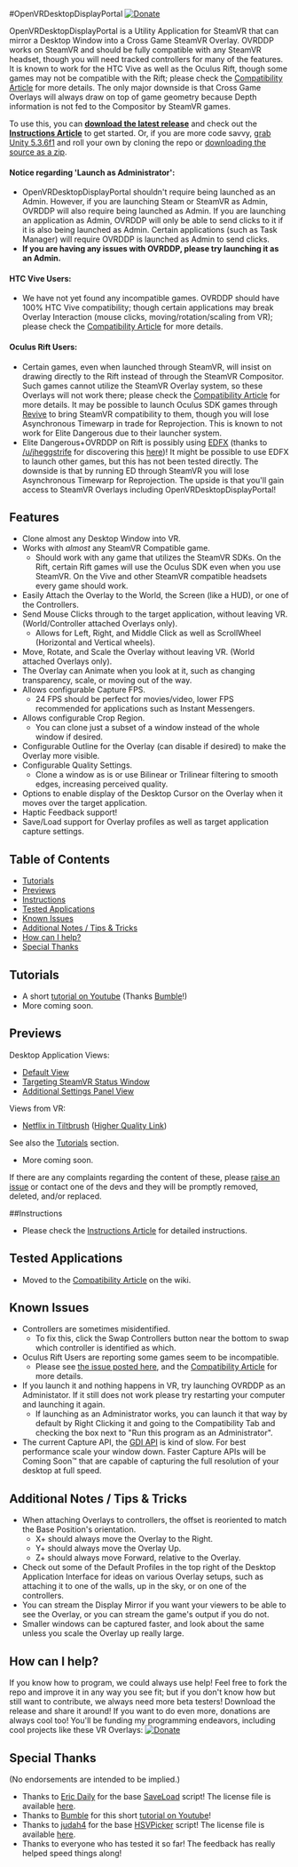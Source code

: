 #OpenVRDesktopDisplayPortal
[![Donate](https://img.shields.io/badge/Donate-PayPal-blue.svg)](https://www.paypal.com/cgi-bin/webscr?cmd=_s-xclick&hosted_button_id=UK5EVMA4DFBWY)

OpenVRDesktopDisplayPortal is a Utility Application for SteamVR that can mirror a Desktop Window into a Cross Game SteamVR Overlay. OVRDDP works on SteamVR and should be fully compatible with any SteamVR headset, though you will need tracked controllers for many of the features. It is known to work for the HTC Vive as well as the Oculus Rift, though some games may not be compatible with the Rift; please check the [Compatibility Article](https://github.com/Hotrian/OpenVRDesktopDisplayPortal/wiki/Compatibility#mirrored-to) for more details. The only major downside is that Cross Game Overlays will always draw on top of game geometry because Depth information is not fed to the Compositor by SteamVR games.

To use this, you can **[download the latest release](https://github.com/Hotrian/OpenVRDesktopDisplayPortal/releases)** and check out the **[Instructions Article](https://github.com/Hotrian/OpenVRDesktopDisplayPortal/wiki/Instructions)** to get started. Or, if you are more code savvy, [grab Unity 5.3.6f1](https://unity3d.com/get-unity/download/archive) and roll your own by cloning the repo or [downloading the source as a zip](https://github.com/Hotrian/OpenVRDesktopDisplayPortal/archive/master.zip).

#### Notice regarding 'Launch as Administrator':
- OpenVRDesktopDisplayPortal shouldn't require being launched as an Admin. However, if you are launching Steam or SteamVR as Admin, OVRDDP will also require being launched as Admin. If you are launching an application as Admin, OVRDDP will only be able to send clicks to it if it is also being launched as Admin. Certain applications (such as Task Manager) will require OVRDDP is launched as Admin to send clicks.
- **If you are having any issues with OVRDDP, please try launching it as an Admin.**

#### HTC Vive Users:
- We have not yet found any incompatible games. OVRDDP should have 100% HTC Vive compatibility; though certain applications may break Overlay Interaction (mouse clicks, moving/rotation/scaling from VR); please check the [Compatibility Article](https://github.com/Hotrian/OpenVRDesktopDisplayPortal/wiki/Compatibility#controller-integration) for more details.

#### Oculus Rift Users:
- Certain games, even when launched through SteamVR, will insist on drawing directly to the Rift instead of through the SteamVR Compositor. Such games cannot utilize the SteamVR Overlay system, so these Overlays will not work there; please check the [Compatibility Article](https://github.com/Hotrian/OpenVRDesktopDisplayPortal/wiki/Compatibility#mirrored-to) for more details. It may be possible to launch Oculus SDK games through [Revive](https://github.com/LibreVR/Revive) to bring SteamVR compatibility to them, though you will lose Asynchronous Timewarp in trade for Reprojection. This is known to not work for Elite Dangerous due to their launcher system.
- Elite Dangerous+OVRDDP on Rift is possibly using [EDFX](http://edcodex.info/?m=tools&entry=58) (thanks to [/u/jheggstrife](https://www.reddit.com/user/jheggstrife) for discovering this [here](https://www.reddit.com/r/Vive/comments/4x1pvh/openvrdesktopdisplayportal_now_has_controller/d7fklpq))! It might be possible to use EDFX to launch other games, but this has not been tested directly. The downside is that by running ED through SteamVR you will lose Asynchronous Timewarp for Reprojection. The upside is that you'll gain access to SteamVR Overlays including OpenVRDesktopDisplayPortal!

## Features
- Clone almost any Desktop Window into VR.
- Works with _almost_ any SteamVR Compatible game.
  - Should work with any game that utilizes the SteamVR SDKs. On the Rift, certain Rift games will use the Oculus SDK even when you use SteamVR. On the Vive and other SteamVR compatible headsets every game should work.
- Easily Attach the Overlay to the World, the Screen (like a HUD), or one of the Controllers.
- Send Mouse Clicks through to the target application, without leaving VR. (World/Controller attached Overlays only). 
  - Allows for Left, Right, and Middle Click as well as ScrollWheel (Horizontal and Vertical wheels).
- Move, Rotate, and Scale the Overlay without leaving VR. (World attached Overlays only).
- The Overlay can Animate when you look at it, such as changing transparency, scale, or moving out of the way.
- Allows configurable Capture FPS.
  - 24 FPS should be perfect for movies/video, lower FPS recommended for applications such as Instant Messengers.
- Allows configurable Crop Region.
  - You can clone just a subset of a window instead of the whole window if desired.
- Configurable Outline for the Overlay (can disable if desired) to make the Overlay more visible.
- Configurable Quality Settings.
  - Clone a window as is or use Bilinear or Trilinear filtering to smooth edges, increasing perceived quality.
- Options to enable display of the Desktop Cursor on the Overlay when it moves over the target application.
- Haptic Feedback support!
- Save/Load support for Overlay profiles as well as target application capture settings.

## Table of Contents
- [Tutorials](https://github.com/Hotrian/OpenVRDesktopDisplayPortal#tutorials)
- [Previews](https://github.com/Hotrian/OpenVRDesktopDisplayPortal#previews)
- [Instructions](https://github.com/Hotrian/OpenVRDesktopDisplayPortal#instructions)
- [Tested Applications](https://github.com/Hotrian/OpenVRDesktopDisplayPortal#tested-applications)
- [Known Issues](https://github.com/Hotrian/OpenVRDesktopDisplayPortal#known-issues)
- [Additional Notes / Tips & Tricks](https://github.com/Hotrian/OpenVRDesktopDisplayPortal#additional-notes--tips--tricks)
- [How can I help?](https://github.com/Hotrian/OpenVRDesktopDisplayPortal#how-can-i-help)
- [Special Thanks](https://github.com/Hotrian/OpenVRDesktopDisplayPortal#special-thanks)

## Tutorials
- A short [tutorial on Youtube](https://www.youtube.com/watch?v=jjnyjf7RuMU) (Thanks [Bumble](https://www.youtube.com/channel/UCahG62_Yv1IpL2RIOCV88qQ)!)
- More coming soon.

## Previews
Desktop Application Views:
- [Default View](http://i.imgur.com/4fZXIyB.png)
- [Targeting SteamVR Status Window](http://i.imgur.com/viEEqUN.png)
- [Additional Settings Panel View](http://i.imgur.com/6VdnuAz.png)

Views from VR:
- [Netflix in Tiltbrush](https://thumbs.gfycat.com/TautHopefulFieldmouse-size_restricted.gif) ([Higher Quality Link](https://gfycat.com/TautHopefulFieldmouse))

See also the [Tutorials](https://github.com/Hotrian/OpenVRDesktopDisplayPortal#tutorials) section.
- More coming soon.

If there are any complaints regarding the content of these, please [raise an issue](https://github.com/Hotrian/OpenVRDesktopDisplayPortal/issues/new) or contact one of the devs and they will be promptly removed, deleted, and/or replaced.

##Instructions
- Please check the [Instructions Article](https://github.com/Hotrian/OpenVRDesktopDisplayPortal/wiki/Instructions) for detailed instructions.

## Tested Applications
- Moved to the [Compatibility Article](https://github.com/Hotrian/OpenVRDesktopDisplayPortal/wiki/Compatibility) on the wiki.

## Known Issues
- Controllers are sometimes misidentified. 
  - To fix this, click the Swap Controllers button near the bottom to swap which controller is identified as which.
- Oculus Rift Users are reporting some games seem to be incompatible.
  - Please see [the issue posted here](https://github.com/Hotrian/OpenVRTwitchChat/issues/4), and the [Compatibility Article](https://github.com/Hotrian/OpenVRDesktopDisplayPortal/wiki/Compatibility) for more details.
- If you launch it and nothing happens in VR, try launching OVRDDP as an Administator. If it still does not work please try restarting your computer and launching it again.
  - If launching as an Administrator works, you can launch it that way by default by Right Clicking it and going to the Compatibility Tab and checking the box next to "Run this program as an Administrator".
- The current Capture API, the [GDI API](https://msdn.microsoft.com/en-us/library/windows/desktop/dd145203) is kind of slow. For best performance scale your window down. Faster Capture APIs will be Coming Soon™ that are capable of capturing the full resolution of your desktop at full speed.

## Additional Notes / Tips & Tricks
- When attaching Overlays to controllers, the offset is reoriented to match the Base Position's orientation.
  - X+ should always move the Overlay to the Right.
  - Y+ should always move the Overlay Up.
  - Z+ should always move Forward, relative to the Overlay.
- Check out some of the Default Profiles in the top right of the Desktop Application Interface for ideas on various Overlay setups, such as attaching it to one of the walls, up in the sky, or on one of the controllers.
- You can stream the Display Mirror if you want your viewers to be able to see the Overlay, or you can stream the game's output if you do not.
- Smaller windows can be captured faster, and look about the same unless you scale the Overlay up really large.

## How can I help?

If you know how to program, we could always use help! Feel free to fork the repo and improve it in any way you see fit; but if you don't know how but still want to contribute, we always need more beta testers! Download the release and share it around! If you want to do even more, donations are always cool too! You'll be funding my programming endeavors, including cool projects like these VR Overlays: [![Donate](https://img.shields.io/badge/Donate-PayPal-blue.svg)](https://www.paypal.com/cgi-bin/webscr?cmd=_s-xclick&hosted_button_id=UK5EVMA4DFBWY)

## Special Thanks

(No endorsements are intended to be implied.)

- Thanks to [Eric Daily](http://tutsplus.com/authors/eric-daily) for the base [SaveLoad](http://gamedevelopment.tutsplus.com/tutorials/how-to-save-and-load-your-players-progress-in-unity--cms-20934) script! The license file is available [here](../master/SaveLoad-LICENSE.txt).
- Thanks to [Bumble](https://www.youtube.com/channel/UCahG62_Yv1IpL2RIOCV88qQ) for this short [tutorial on Youtube](https://www.youtube.com/watch?v=jjnyjf7RuMU)!
- Thanks to [judah4](https://github.com/judah4) for the base [HSVPicker](https://github.com/judah4/HSV-Color-Picker-Unity) script! The license file is available [here](../master/HSVPicker-LICENSE.txt).
- Thanks to everyone who has tested it so far! The feedback has really helped speed things along!
